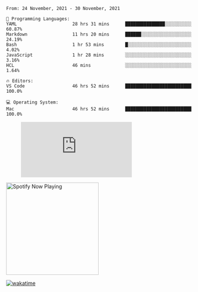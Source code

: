 <!--START_SECTION:waka-->
```text
From: 24 November, 2021 - 30 November, 2021

💬 Programming Languages: 
YAML                     28 hrs 31 mins      ███████████████░░░░░░░░░░   60.87% 
Markdown                 11 hrs 20 mins      ██████░░░░░░░░░░░░░░░░░░░   24.19% 
Bash                     1 hr 53 mins        █░░░░░░░░░░░░░░░░░░░░░░░░   4.02% 
JavaScript               1 hr 28 mins        ░░░░░░░░░░░░░░░░░░░░░░░░░   3.16% 
HCL                      46 mins             ░░░░░░░░░░░░░░░░░░░░░░░░░   1.64%

🔥 Editors: 
VS Code                  46 hrs 52 mins      █████████████████████████   100.0%

💻 Operating System: 
Mac                      46 hrs 52 mins      █████████████████████████   100.0%

```


<!--END_SECTION:waka-->

<figure><embed src="https://wakatime.com/share/@gregnrobinson/001c6d31-0c95-44f9-b6d7-9fd705354f62.svg"></embed></figure>

[<img src="https://spotify-now-playing-cyan-seven.vercel.app/api/spotify-playing" alt="Spotify Now Playing" width="250" />](https://open.spotify.com/user/gregnrobinson-ca)

[![wakatime](https://wakatime.com/badge/user/37718f76-572e-4513-b2c5-41c4d93d287a.svg)](https://wakatime.com/@37718f76-572e-4513-b2c5-41c4d93d287a)



